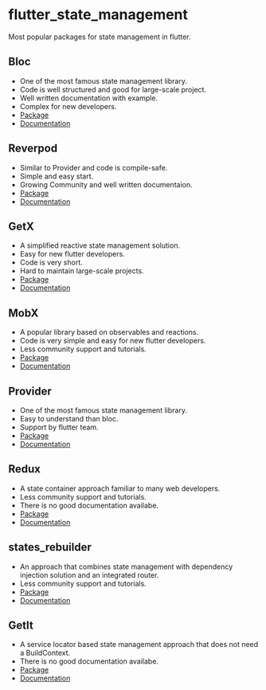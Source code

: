 # flutter_state_management
Most popular packages for state management in flutter.

## Bloc
- One of the most famous state management library.
- Code is well structured and good for large-scale project.
- Well written documentation with example.
- Complex for new developers.
- <a href="https://pub.dev/packages/flutter_bloc">Package</a>
- <a href="https://bloclibrary.dev/#/gettingstarted">Documentation</a>

## Reverpod
- Similar to Provider and code is compile-safe.
- Simple and easy start.
- Growing Community and well written documentaion.
- <a href="https://pub.dev/packages/riverpod">Package</a>
- <a href="https://riverpod.dev/docs/getting_started">Documentation</a>

## GetX
- A simplified reactive state management solution.
- Easy for new flutter developers.
- Code is very short.
- Hard to maintain large-scale projects.
- <a href="https://pub.dev/packages/get">Package</a>
- <a href="https://chornthorn.github.io/getx-docs/index">Documentation</a>

## MobX
- A popular library based on observables and reactions.
- Code is very simple and easy for new flutter developers.
- Less community support and tutorials.
- <a href="https://pub.dev/packages/mobx">Package</a>
- <a href="https://mobx.netlify.app/">Documentation</a>

## Provider
- One of the most famous state management library.
- Easy to understand than bloc.
- Support by flutter team.
- <a href="https://pub.dev/packages/provider">Package</a>
- <a href="https://pub.dev/documentation/provider/latest/provider/provider-library.html">Documentation</a>

## Redux
- A state container approach familiar to many web developers.
- Less community support and tutorials.
- There is no good documentation availabe.
- <a href="https://pub.dev/packages/flutter_redux">Package</a>
- <a href="https://pub.dev/documentation/redux/latest/">Documentation</a>

## states_rebuilder 
- An approach that combines state management with dependency injection solution and an integrated router.
- Less community support and tutorials.
- <a href="https://pub.dev/packages/states_rebuilder">Package</a>
- <a href="https://github.com/GIfatahTH/states_rebuilder/tree/master/states_rebuilder_package">Documentation</a>

## GetIt
- A service locator based state management approach that does not need a BuildContext.
- There is no good documentation availabe.
- <a href="https://pub.dev/packages/get_it">Package</a>
- <a href="https://pub.dev/documentation/get_it/latest/">Documentation</a>
